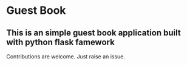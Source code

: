 # Guest Book

## This is an simple guest book application built with python flask famework
 
Contributions are welcome. Just raise an issue.